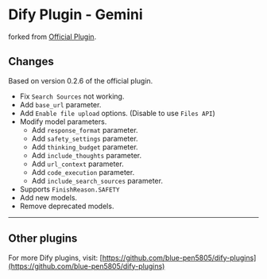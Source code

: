 # Dify Plugin - Gemini

forked from [Official Plugin](https://github.com/langgenius/dify-official-plugins/tree/main/models/gemini).

## Changes

Based on version 0.2.6 of the official plugin.

- Fix `Search Sources` not working.
- Add `base_url` parameter.
- Add `Enable file upload` options. (Disable to use `Files API`)
- Modify model parameters.
  - Add `response_format` parameter.
  - Add `safety_settings` parameter.
  - Add `thinking_budget` parameter.
  - Add `include_thoughts` parameter.
  - Add `url_context` parameter.
  - Add `code_execution` parameter.
  - Add `include_search_sources` parameter.
- Supports `FinishReason.SAFETY`
- Add new models.
- Remove deprecated models.

---

## Other plugins

For more Dify plugins, visit: [https://github.com/blue-pen5805/dify-plugins](https://github.com/blue-pen5805/dify-plugins)
